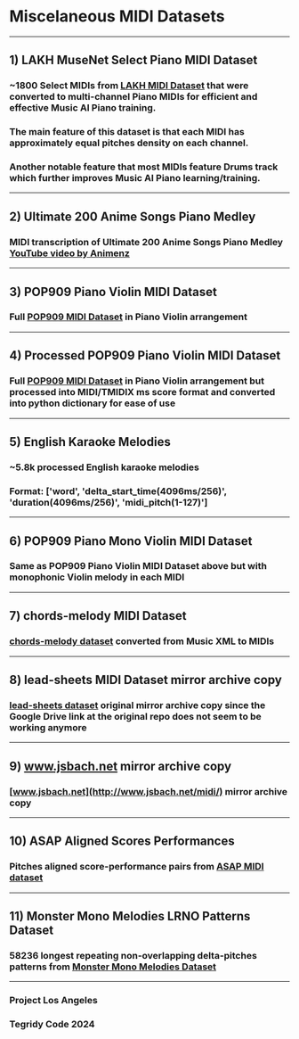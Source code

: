 # Miscelaneous MIDI Datasets

***

## 1) LAKH MuseNet Select Piano MIDI Dataset

### ~1800 Select MIDIs from [LAKH MIDI Dataset](https://colinraffel.com/projects/lmd/) that were converted to multi-channel Piano MIDIs for efficient and effective Music AI Piano training.
### The main feature of this dataset is that each MIDI has approximately equal pitches density on each channel.
### Another notable feature that most MIDIs feature Drums track which further improves Music AI Piano learning/training.

***

## 2) Ultimate 200 Anime Songs Piano Medley

### MIDI transcription of Ultimate 200 Anime Songs Piano Medley [YouTube video by Animenz](https://www.youtube.com/watch?v=p77-glF--GA)

***

## 3) POP909 Piano Violin MIDI Dataset

### Full [POP909 MIDI Dataset](https://github.com/music-x-lab/POP909-Dataset) in Piano Violin arrangement

***

## 4) Processed POP909 Piano Violin MIDI Dataset

### Full [POP909 MIDI Dataset](https://github.com/music-x-lab/POP909-Dataset) in Piano Violin arrangement but processed into MIDI/TMIDIX ms score format and converted into python dictionary for ease of use

***

## 5) English Karaoke Melodies

### ~5.8k processed English karaoke melodies
### Format: ['word', 'delta_start_time(4096ms/256)', 'duration(4096ms/256)', 'midi_pitch(1-127)']

***

## 6) POP909 Piano Mono Violin MIDI Dataset

### Same as POP909 Piano Violin MIDI Dataset above but with monophonic Violin melody in each MIDI

***

## 7) chords-melody MIDI Dataset

### [chords-melody dataset](https://github.com/shiehn/chord-melody-dataset) converted from Music XML to MIDIs

***

## 8) lead-sheets MIDI Dataset mirror archive copy

### [lead-sheets dataset](https://github.com/wayne391/lead-sheet-dataset) original mirror archive copy since the Google Drive link at the original repo does not seem to be working anymore

***

## 9) www.jsbach.net mirror archive copy

### [www.jsbach.net](http://www.jsbach.net/midi/) mirror archive copy

***

## 10) ASAP Aligned Scores Performances

### Pitches aligned score-performance pairs from [ASAP MIDI dataset](https://github.com/fosfrancesco/asap-dataset)

***

## 11) Monster Mono Melodies LRNO Patterns Dataset

### 58236 longest repeating non-overlapping delta-pitches patterns from [Monster Mono Melodies Dataset](https://huggingface.co/datasets/projectlosangeles/Monster-MIDI-Dataset/blob/main/Monster_Mono_Melodies_MIDI_Dataset_384476_24.pickle)

***

### Project Los Angeles
### Tegridy Code 2024
